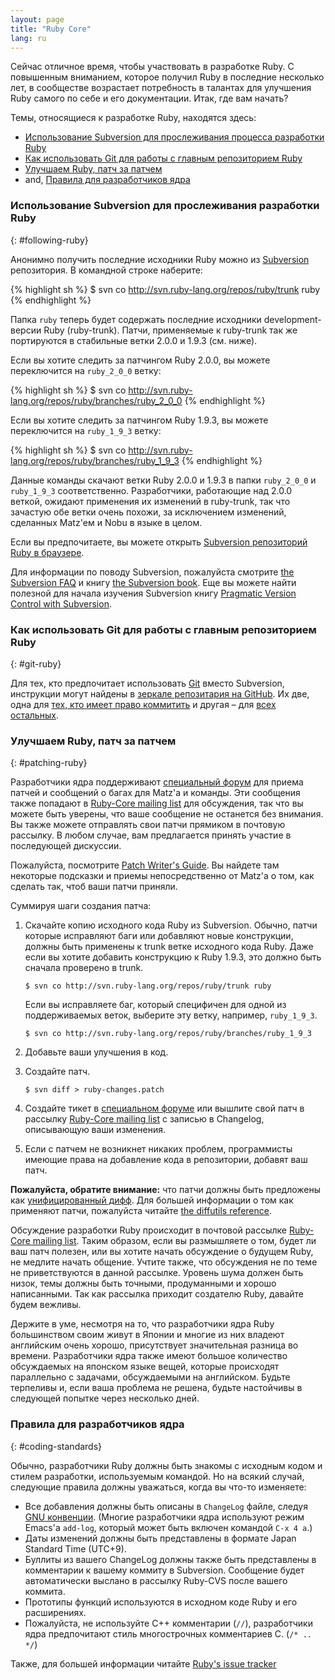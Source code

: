 ```yaml
---
layout: page
title: "Ruby Core"
lang: ru
---
```


Сейчас отличное время, чтобы участвовать в разработке Ruby. С повышенным
вниманием, которое получил Ruby в последние несколько лет, в сообществе
возрастает потребность в талантах для улучшения Ruby самого по себе и
его документации. Итак, где вам начать?

Темы, относящиеся к разработке Ruby, находятся здесь:

* [Использование Subversion для прослеживания процесса разработки Ruby](#following-ruby)
* [Как использовать Git для работы с главным репозиторием Ruby](#git-ruby)
* [Улучшаем Ruby, патч за патчем](#patching-ruby)
* and, [Правила для разработчиков ядра](#coding-standards)

### Использование Subversion для прослеживания разработки Ruby
{: #following-ruby}

Анонимно получить последние исходники Ruby можно из [Subversion][1]
репозитория. В командной строке наберите:

{% highlight sh %}
$ svn co http://svn.ruby-lang.org/repos/ruby/trunk ruby
{% endhighlight %}

Папка `ruby` теперь будет содержать последние исходники
development-версии Ruby (ruby-trunk). Патчи, применяемые к ruby-trunk
так же портируются в стабильные ветки 2.0.0 и 1.9.3 (см. ниже).

Если вы хотите следить за патчингом Ruby 2.0.0, вы можете переключится
на `ruby_2_0_0` ветку:

{% highlight sh %}
$ svn co http://svn.ruby-lang.org/repos/ruby/branches/ruby_2_0_0
{% endhighlight %}

Если вы хотите следить за патчингом Ruby 1.9.3, вы можете переключится
на `ruby_1_9_3` ветку:

{% highlight sh %}
$ svn co http://svn.ruby-lang.org/repos/ruby/branches/ruby_1_9_3
{% endhighlight %}

Данные команды скачают ветки Ruby 2.0.0 и 1.9.3 в папки `ruby_2_0_0` и
`ruby_1_9_3` соответственно. Разработчики, работающие над 2.0.0 веткой,
ожидают применения их изменений в ruby-trunk, так что зачастую обе ветки
очень похожи, за исключением изменений, сделанных Matz'ем и Nobu в языке
в целом.

Если вы предпочитаете, вы можете открыть [Subversion репозиторий Ruby в
браузере][2].

Для информации по поводу Subversion, пожалуйста смотрите [the Subversion
FAQ][3] и книгу [the Subversion book][4]. Еще вы можете найти полезной
для начала изучения Subversion книгу [Pragmatic Version Control with Subversion][5].

### Как использовать Git для работы с главным репозиторием Ruby
{: #git-ruby}

Для тех, кто предпочитает использовать [Git][6] вместо Subversion,
инструкции могут найдены в [зеркале репозитария на GitHub][7]. Их две,
одна для [тех, кто имеет право коммитить][8] и другая – для [всех
остальных][9].

### Улучшаем Ruby, патч за патчем
{: #patching-ruby}

Разработчики ядра поддерживают [специальный форум][10] для приема патчей
и сообщений о багах для Matz'а и команды. Эти сообщения также попадают в
[Ruby-Core mailing list](/en/community/mailing-lists/) для обсуждения,
так что вы можете быть уверены, что ваше сообщение не останется без
внимания. Вы также можете отправлять свои патчи прямиком в почтовую рассылку.
В любом случае, вам предлагается принять участие в последующей
дискуссии.

Пожалуйста, посмотрите [Patch Writer's Guide][11]. Вы найдете там
некоторые подсказки и приемы непосредственно от Matz'а о том, как
сделать так, чтоб ваши патчи приняли.

Суммируя шаги создания патча:

1.  Скачайте копию исходного кода Ruby из Subversion. Обычно, патчи
    которые исправляют баги или добавляют новые конструкции, должны быть
    применены к trunk ветке исходного кода Ruby. Даже если вы хотите
    добавить конструкцию к Ruby 1.9.3, это должно быть сначала проверено в
    trunk.

        $ svn co http://svn.ruby-lang.org/repos/ruby/trunk ruby

    Если вы исправляете баг, который специфичен для одной из
    поддерживаемых веток, выберите эту ветку, например, `ruby_1_9_3`.

        $ svn co http://svn.ruby-lang.org/repos/ruby/branches/ruby_1_9_3

2.  Добавьте ваши улучшения в код.

3.  Создайте патч.

        $ svn diff > ruby-changes.patch

4.  Создайте тикет в [специальном форуме][10] или вышлите свой патч в
    рассылку [Ruby-Core mailing list](/en/community/mailing-lists/)
    с записью в Changelog, описывающую ваши изменения.

5.  Если с патчем не возникнет никаких проблем, программисты имеющие
    права на добавление кода в репозитории, добавят ваш патч.

**Пожалуйста, обратите внимание:** что патчи должны быть предложены как
[унифицированный дифф][12]. Для большей информации о том как применяют
патчи, пожалуйста читайте [the diffutils reference][13].

Обсуждение разработки Ruby происходит в почтовой рассылке [Ruby-Core mailing
list](/en/community/mailing-lists/). Таким образом, если вы размышляете
о том, будет ли ваш патч полезен, или вы хотите начать обсуждение о
будущем Ruby, не медлите начать общение. Учтите также, что обсуждения не
по теме не приветствуются в данной рассылке. Уровень шума должен быть
низок, темы должны быть точными, продуманными и хорошо написанными. Так
как рассылка приходит создателю Ruby, давайте будем вежливы.

Держите в уме, несмотря на то, что разработчики ядра Ruby большинством
своим живут в Японии и многие из них владеют английским очень хорошо,
присутствует значительная разница во времени. Разработчики ядра также
имеют большое количество обсуждаемых на японском языке вещей, которые
происходят параллельно с задачами, обсуждаемыми на английском. Будьте
терпеливы и, если ваша проблема не решена, будьте настойчивы в следующей
попытке через несколько дней.

### Правила для разработчиков ядра
{: #coding-standards}

Обычно, разработчики Ruby должны быть знакомы с исходным кодом и стилем
разработки, используемым командой. Но на всякий случай, следующие
правила должны уважаться, когда вы что-то изменяете:

* Все добавления должны быть описаны в `ChangeLog` файле, следуя [GNU
  конвенции][14]. (Многие разработчики ядра используют режим Emacs'а
  `add-log`, который может быть включен командой `C-x 4 a`.)
* Даты изменений должны быть представлены в формате Japan Standard Time
  (UTC+9).
* Буллиты из вашего ChangeLog должны также быть представлены в
  комментарии к вашему коммиту в Subversion. Сообщение будет
  автоматически выслано в рассылку Ruby-CVS после вашего коммита.
* Прототипы функций используются в исходном коде Ruby и его расширениях.
* Пожалуйста, не используйте C++ комментарии (`//`), разработчики ядра
  предпочитают стиль многострочных комментариев C. (`/* .. */`)

Также, для большей информации читайте [Ruby's issue tracker][10]



[1]: http://subversion.apache.org/
[2]: http://svn.ruby-lang.org/cgi-bin/viewvc.cgi/
[3]: http://subversion.apache.org/faq.html
[4]: http://svnbook.org
[5]: http://www.pragmaticprogrammer.com/titles/svn/
[6]: http://git-scm.com/
[7]: http://github.com/ruby/ruby
[8]: http://wiki.github.com/shyouhei/ruby/committerhowto
[9]: http://wiki.github.com/shyouhei/ruby/noncommitterhowto
[10]: https://bugs.ruby-lang.org/
[11]: http://blade.nagaokaut.ac.jp/cgi-bin/scat.rb/ruby/ruby-core/25139
[12]: http://www.gnu.org/software/diffutils/manual/html_node/Unified-Format.html
[13]: http://www.gnu.org/software/diffutils/manual/html_node/Merging-with-patch.html#Merging%20with%20patch
[14]: http://www.gnu.org/prep/standards/standards.html#Change-Logs

